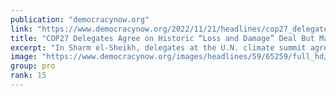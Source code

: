 ```yaml
---
publication: "democracynow.org"
link: "https://www.democracynow.org/2022/11/21/headlines/cop27_delegates_agree_on_historic_loss_and_damage_deal_but_make_no_progress_on_climate_catastrophe"
title: "COP27 Delegates Agree on Historic “Loss and Damage” Deal But Make No Progress on Climate Catastrophe"
excerpt: "In Sharm el-Sheikh, delegates at the U.N. climate summit agreed on Sunday to establish a landmark “loss and damage” fund to help the Global South deal with the worst effects of the climate catastrophe"
image: "https://www.democracynow.org/images/headlines/59/65259/full_hd/h1-COP-extinction.jpg"
group: pro
rank: 15
---
```

